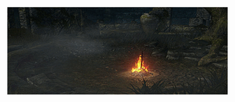 <div align="center">
    <img src="https://github.com/vittordallacqua/vittordallacqua/blob/main/ds01-bonfire.gif" width=1000 height=200/>
</div>


